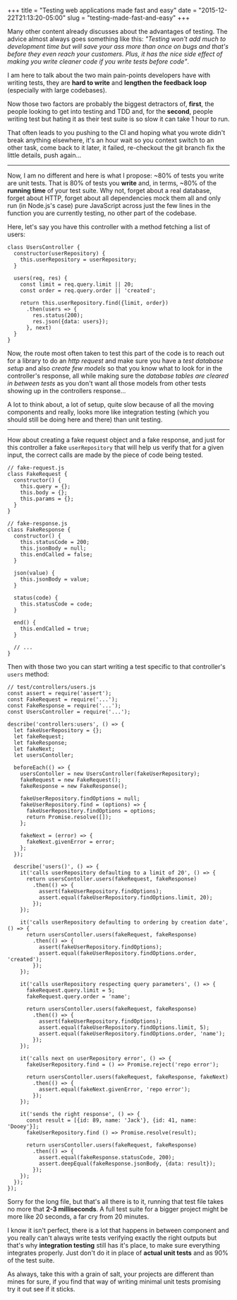 +++
title = "Testing web applications made fast and easy"
date = "2015-12-22T21:13:20-05:00"
slug = "testing-made-fast-and-easy"
+++

Many other content already discusses about the advantages of testing. The advice
almost always goes something like this: _"Testing won't add much to development
time but will save your ass more than once on bugs and that's before they even
reach your customers. Plus, it has the nice side effect of making you write
cleaner code if you write tests before code"_.

I am here to talk about the two main pain-points developers have with writing
tests, they are **hard to write** and **lengthen the feedback loop** (especially
with large codebases).

Now those two factors are probably the biggest detractors of, **first**, the
people looking to get into testing and TDD and, for the **second**, people
writing test but hating it as their test suite is so slow it can take 1 hour
to run.

That often leads to you pushing to the CI and hoping what you wrote didn't
break anything elsewhere, it's an hour wait so you context switch to an other
task, come back to it later, it failed, re-checkout the git branch fix the
little details, push again...

---

Now, I am no different and here is what I propose: ~80% of tests you write are
unit tests. That is 80% of tests you **write** and, in terms, ~80% of the
**running time** of your test suite. Why not, forget about a real database,
forget about HTTP, forget about all dependencies mock them all and only run
(in Node.js's case) pure JavaScript across just the few lines in the function
you are currently testing, no other part of the codebase.

Here, let's say you have this controller with a method fetching a list of users:

```
class UsersController {
  constructor(userRepository) {
    this.userRepository = userRepository;
  }

  users(req, res) {
    const limit = req.query.limit || 20;
    const order = req.query.order || 'created';

    return this.userRepository.find({limit, order})
      .then(users => {
        res.status(200);
        res.json({data: users});
      }, next)
  }
}
```

Now, the route most often taken to test this part of the code is to reach out
for a library to do an _http request_ and make sure you have a _test database setup_
and also _create few models_ so that you know what to look for in the controller's
response, all while making sure the _database tables are cleared in between tests_
as you don't want all those models from other tests showing up in the controllers
response...

A lot to think about, a lot of setup, quite slow because of all the
moving components and really, looks more like integration testing (which you
should still be doing here and there) than unit testing.

---

How about creating a fake request object and a fake response, and just for this
controller a fake `userRepository` that will help us verify that for a given
input, the correct calls are made by the piece of code being tested.

```
// fake-request.js
class FakeRequest {
  constructor() {
    this.query = {};
    this.body = {};
    this.params = {};
  }
}
```

```
// fake-response.js
class FakeResponse {
  constructor() {
    this.statusCode = 200;
    this.jsonBody = null;
    this.endCalled = false;
  }

  json(value) {
    this.jsonBody = value;
  }

  status(code) {
    this.statusCode = code;
  }

  end() {
    this.endCalled = true;
  }

  // ...
}
```

Then with those two you can start writing a test specific to that controller's
`users` method:

```
// test/controllers/users.js
const assert = require('assert');
const FakeRequest = require('...');
const FakeResponse = require('...');
const UsersController = require('...');

describe('controllers:users', () => {
  let fakeUserRepository = {};
  let fakeRequest;
  let fakeResponse;
  let fakeNext;
  let usersContoller;

  beforeEach(() => {
    usersContoller = new UsersController(fakeUserRepository);
    fakeRequest = new FakeRequest();
    fakeResponse = new FakeResponse();

    fakeUserRepository.findOptions = null;
    fakeUserRepository.find = (options) => {
      fakeUserRepository.findOptions = options;
      return Promise.resolve([]);
    };

    fakeNext = (error) => {
      fakeNext.givenError = error;
    };
  });

  describe('users()', () => {
    it('calls userRepository defaulting to a limit of 20', () => {
      return usersContoller.users(fakeRequest, fakeResponse)
        .then(() => {
          assert(fakeUserRepository.findOptions);
          assert.equal(fakeUserRepository.findOptions.limit, 20);
        });
    });

    it('calls userRepository defaulting to ordering by creation date', () => {
      return usersContoller.users(fakeRequest, fakeResponse)
        .then(() => {
          assert(fakeUserRepository.findOptions);
          assert.equal(fakeUserRepository.findOptions.order, 'created');
        });
    });

    it('calls userRepository respecting query parameters', () => {
      fakeRequest.query.limit = 5;
      fakeRequest.query.order = 'name';

      return usersContoller.users(fakeRequest, fakeResponse)
        .then(() => {
          assert(fakeUserRepository.findOptions);
          assert.equal(fakeUserRepository.findOptions.limit, 5);
          assert.equal(fakeUserRepository.findOptions.order, 'name');
        });
    });

    it('calls next on userRepository error', () => {
      fakeUserRepository.find = () => Promise.reject('repo error');

      return usersContoller.users(fakeRequest, fakeResponse, fakeNext)
        .then(() => {
          assert.equal(fakeNext.givenError, 'repo error');
        });
    });

    it('sends the right response', () => {
      const result = [{id: 89, name: 'Jack'}, {id: 41, name: 'Dooey'}];
      fakeUserRepository.find () => Promise.resolve(result);

      return usersContoller.users(fakeRequest, fakeResponse)
        .then(() => {
          assert.equal(fakeResponse.statusCode, 200);
          assert.deepEqual(fakeResponse.jsonBody, {data: result});
        });
    });
  });
});
```

Sorry for the long file, but that's all there is to it, running that test file
takes no more that **2-3 milliseconds**. A full test suite for a bigger project
might be more like 20 seconds, a far cry from 20 minutes.

I know it isn't perfect, there is a lot that happens in between component and
you really can't always write tests verifying exactly the right outputs but
that's why **integration testing** still has it's place, to make sure everything
integrates properly. Just don't do it in place of **actual unit tests** and
as 90% of the test suite.

As always, take this with a grain of salt, your projects are different than
mines for sure, if you find that way of writing minimal unit tests promising
try it out see if it sticks.
